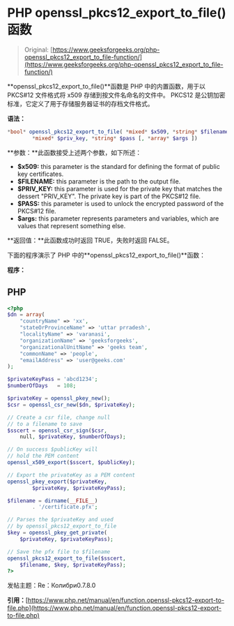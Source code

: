 # PHP openssl_pkcs12_export_to_file()函数

> Original: [https://www.geeksforgeeks.org/php-openssl_pkcs12_export_to_file-function/](https://www.geeksforgeeks.org/php-openssl_pkcs12_export_to_file-function/)

**openssl_pkcs12_export_to_file()**函数是 PHP 中的内置函数，用于以 PKCS#12 文件格式将 x509 存储到按文件名命名的文件中。 PKCS12 是公钥加密标准，它定义了用于存储服务器证书的存档文件格式。

**语法：**

```php
*bool* openssl_pkcs12_export_to_file( *mixed* $x509, *string* $filename,
        *mixed* $priv_key, *string* $pass [, *array* $args ])
```

**参数：**此函数接受上述两个参数，如下所述：

*   **$x509:** this parameter is the standard for defining the format of public key certificates.
*   **$FILENAME:** this parameter is the path to the output file.
*   **$PRIV_KEY:** this parameter is used for the private key that matches the dessert "PRIV_KEY". The private key is part of the PKCS#12 file.
*   **$PASS:** this parameter is used to unlock the encrypted password of the PKCS#12 file.
*   **$args:** this parameter represents parameters and variables, which are values that represent something else.

**返回值：**此函数成功时返回 TRUE，失败时返回 FALSE。

下面的程序演示了 PHP 中的**openssl_pkcs12_export_to_file()**函数：

**程序：**

## PHP

```php
<?php
$dn = array(
    "countryName" => 'xx',
    "stateOrProvinceName" => 'uttar prradesh',
    "localityName" => 'varanasi',
    "organizationName" => 'geeksforgeeks',
    "organizationalUnitName" => 'geeks team',
    "commonName" => 'people',
    "emailAddress" => 'user@geeks.com'
);

$privateKeyPass = 'abcd1234';
$numberOfDays   = 108;

$privateKey = openssl_pkey_new();
$csr = openssl_csr_new($dn, $privateKey);

// Create a csr file, change null
// to a filename to save
$sscert = openssl_csr_sign($csr, 
    null, $privateKey, $numberOfDays);

// On success $publicKey will 
// hold the PEM content 
openssl_x509_export($sscert, $publicKey);

// Export the privateKey as a PEM content
openssl_pkey_export($privateKey, 
        $privateKey, $privateKeyPass);

$filename = dirname(__FILE__) 
        . '/certificate.pfx';

// Parses the $privateKey and used 
// by openssl_pkcs12_export_to_file
$key = openssl_pkey_get_private(
    $privateKey, $privateKeyPass);

// Save the pfx file to $filename
openssl_pkcs12_export_to_file($sscert, 
    $filename, $key, $privateKeyPass);
?>
```

发帖主题：Re：Колибри0.7.8.0

**引用：**[https://www.php.net/manual/en/function.openssl-pkcs12-export-to-file.php](https://www.php.net/manual/en/function.openssl-pkcs12-export-to-file.php)